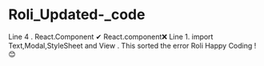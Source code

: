 # Roli_Updated-_code
Line 4 . React.Component ✔ 
         React.component❌
Line 1. import Text,Modal,StyleSheet and View .
This sorted the error Roli
Happy Coding !😊
